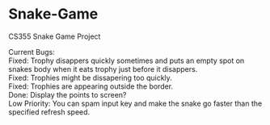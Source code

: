 # Snake-Game
CS355 Snake Game Project

Current Bugs:  
Fixed: Trophy disappers quickly sometimes and puts an empty spot on snakes body when it eats trophy just before it disappers.  
Fixed: Trophies might be dissapering too quickly.  
Fixed: Trophies are appearing outside the border.  
Done: Display the points to screen?  
Low Priority: You can spam input key and make the snake go faster than the specified refresh speed.
